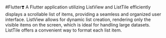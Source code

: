 #Flutter❣️
A Flutter application utilizing ListView and ListTile efficiently displays a scrollable list of items, providing a seamless and organized user interface. ListView allows for dynamic list creation, rendering only the visible items on the screen, which is ideal for handling large datasets. ListTile offers a convenient way to format each list item.
